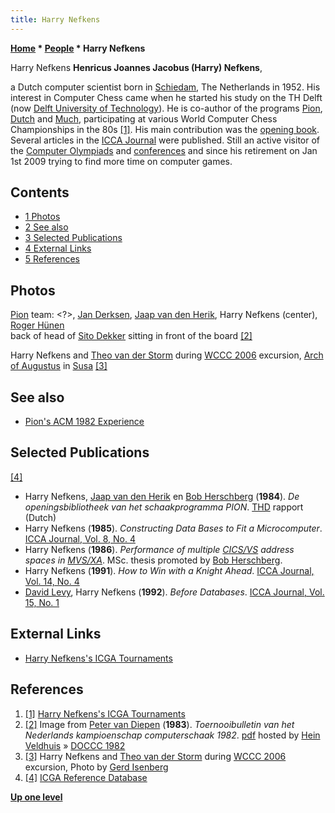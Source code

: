 ```yaml
---
title: Harry Nefkens
---
```

**[Home](Home "Home") * [People](People "People") * Harry Nefkens**

[](File:Fotomsn1HarryNefkens.jpg) Harry Nefkens
**Henricus Joannes Jacobus (Harry) Nefkens**,

a Dutch computer scientist born in [Schiedam](https://en.wikipedia.org/wiki/Schiedam), The Netherlands in 1952. His interest in Computer Chess came when he started his study on the TH Delft (now [Delft University of Technology](Delft_University_of_Technology "Delft University of Technology")). He is co-author of the programs [Pion](Pion "Pion"), [Dutch](Dutch "Dutch") and [Much](Much "Much"), participating at various World Computer Chess Championships in the 80s <a id="cite-note-1" href="#cite-ref-1">[1]</a>. His main contribution was the [opening book](Opening_Book "Opening Book"). Several articles in the [ICCA Journal](ICGA_Journal "ICGA Journal") were published. Still an active visitor of the [Computer Olympiads](Computer_Olympiad "Computer Olympiad") and [conferences](Conferences "Conferences") and since his retirement on Jan 1st 2009 trying to find more time on computer games.

## Contents

- [1 Photos](#photos)
- [2 See also](#see-also)
- [3 Selected Publications](#selected-publications)
- [4 External Links](#external-links)
- [5 References](#references)

## Photos

[](File:PionTeam.jpg)
[Pion](Pion "Pion") team: \<?>, [Jan Derksen](Jan_Derksen "Jan Derksen"), [Jaap van den Herik](Jaap_van_den_Herik "Jaap van den Herik"), Harry Nefkens (center), [Roger Hünen](Roger_H%C3%BCnen "Roger Hünen")\
back of head of [Sito Dekker](Sito_Dekker "Sito Dekker") sitting in front of the board <a id="cite-note-2" href="#cite-ref-2">[2]</a>

[](File:Susa2006.jpg)
Harry Nefkens and [Theo van der Storm](Theo_van_der_Storm "Theo van der Storm") during [WCCC 2006](WCCC_2006 "WCCC 2006") excursion, [Arch of Augustus](<https://en.wikipedia.org/wiki/Arch_of_Augustus_(Susa)>) in [Susa](https://en.wikipedia.org/wiki/Susa_%28Italy%29) <a id="cite-note-3" href="#cite-ref-3">[3]</a>

## See also

- [Pion's ACM 1982 Experience](Pion#ACM "Pion")

## Selected Publications

<a id="cite-note-4" href="#cite-ref-4">[4]</a>

- Harry Nefkens, [Jaap van den Herik](Jaap_van_den_Herik "Jaap van den Herik") en [Bob Herschberg](Bob_Herschberg "Bob Herschberg") (**1984**). *De openingsbibliotheek van het schaakprogramma PION*. [THD](https://en.wikipedia.org/wiki/Delft_University_of_Technology) rapport (Dutch)
- Harry Nefkens (**1985**). *Constructing Data Bases to Fit a Microcomputer*. [ICCA Journal, Vol. 8, No. 4](ICGA_Journal#8_4 "ICGA Journal")
- Harry Nefkens (**1986**). *Performance of multiple [CICS/VS](http://www.yelavich.com/history/ev197304.htm) address spaces in [MVS/XA](https://en.wikipedia.org/wiki/MVS/XA)*. MSc. thesis promoted by [Bob Herschberg](Bob_Herschberg "Bob Herschberg").
- Harry Nefkens (**1991**). *How to Win with a Knight Ahead*. [ICCA Journal, Vol. 14, No. 4](ICGA_Journal#14_4 "ICGA Journal")
- [David Levy](David_Levy "David Levy"), Harry Nefkens (**1992**). *Before Databases*. [ICCA Journal, Vol. 15, No. 1](ICGA_Journal#15_1 "ICGA Journal")

## External Links

- [Harry Nefkens's ICGA Tournaments](https://www.game-ai-forum.org/icga-tournaments/person.php?id=400)

## References

1. <a id="cite-ref-1" href="#cite-note-1">[1]</a> [Harry Nefkens's ICGA Tournaments](https://www.game-ai-forum.org/icga-tournaments/person.php?id=400)
1. <a id="cite-ref-2" href="#cite-note-2">[2]</a> Image from [Peter van Diepen](Peter_van_Diepen "Peter van Diepen") (**1983**). *Toernooibulletin van het Nederlands kampioenschap computerschaak 1982*. [pdf](http://www.schaakcomputers.nl/hein_veldhuis/database/files/05-1983,%20toernooibulletin%20van%20het%20Nederlands%20kampioenschap%20computerschaak%201982.pdf) hosted by [Hein Veldhuis](Hein_Veldhuis "Hein Veldhuis") » [DOCCC 1982](DOCCC_1982 "DOCCC 1982")
1. <a id="cite-ref-3" href="#cite-note-3">[3]</a> Harry Nefkens and [Theo van der Storm](Theo_van_der_Storm "Theo van der Storm") during [WCCC 2006](WCCC_2006 "WCCC 2006") excursion, Photo by [Gerd Isenberg](Gerd_Isenberg "Gerd Isenberg")
1. <a id="cite-ref-4" href="#cite-note-4">[4]</a> [ICGA Reference Database](ICGA_Journal#RefDB "ICGA Journal")

**[Up one level](People "People")**

